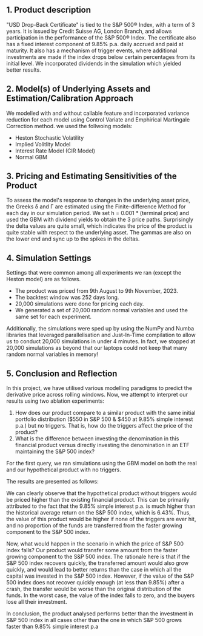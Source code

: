 ## 1. Product description

"USD Drop-Back Certificate" is tied to the S&P 500® Index, with a term of 3 years. It is issued by Credit Suisse AG,
London Branch, and allows participation in the performance of the S&P 500® Index. The certificate also has a fixed
interest component of 9.85% p.a. daily accrued and paid at maturity. It also has a mechanism of trigger events, where
additional investments are made if the index drops below certain percentages from its initial level. We incorporated dividends in the simulation which yielded better results.

## 2. Model(s) of Underlying Assets and Estimation/Calibration Approach

We modelled with and without callable feature and incorporated variance reduction for each model using Control Variate and Emphirical Martingale Correction method.
we used the follwoing models:

- Heston Stochastic Volatility
- Implied Volitlity Model
- Interest Rate Model (CIR Model)
- Normal GBM

## 3. Pricing and Estimating Sensitivities of the Product
To assess the model's response to changes in the underlying asset price, the Greeks δ and Γ are estimated using the
Finite-difference Method for each day in our simulation period. We set h = 0.001 * (terminal price) and used the GBM with
dividend yields to obtain the 3 price paths. Surprisingly the delta values are quite small, which indicates the price of the product is quite stable with respect to the underlying asset. The gammas are also on the lower end and sync up to the spikes in the deltas.

## 4.  Simulation Settings
Settings that were common among all experiments we ran (except the Heston model) are as follows.
- The product was priced from 9th August to 9th November, 2023.
- The backtest window was 252 days long.
- 20,000 simulations were done for pricing each day.
- We generated a set of 20,000 random normal variables and used the same set for each experiment.

Additionally, the simulations were sped up by using the NumPy and Numba libraries that leveraged parallelisation and
Just-In-Time compilation to allow us to conduct 20,000 simulations in under 4 minutes. In fact, we stopped at 20,000
simulations as beyond that our laptops could not keep that many random normal variables in memory!

## 5. Conclusion and Reflection

In this project, we have utilised various modelling paradigms to predict the derivative price across rolling windows. Now,
we attempt to interpret our results using two ablation experiments:
1. How does our product compare to a similar product with the same initial portfolio distribution ($550 in S&P 500 &
$450 at 9.85% simple interest p.a.) but no triggers. That is, how do the triggers affect the price of the product?
2. What is the difference between investing the denomination in this financial product versus directly investing the
denomination in an ETF maintaining the S&P 500 index?

For the first query, we ran simulations using the GBM model on both the real and our hypothetical product with no triggers.

The results are presented as follows:

We can clearly observe that the hypothetical product without triggers would be priced higher than the existing financial product. This can be primarily attributed to the fact that the 9.85% simple interest p.a. is much higher than the historical average return on the S&P 500 index, which is 6.43%. Thus, the value of this product would be higher if
none of the triggers are ever hit, and no proportion of the funds are transferred from the faster growing component to the
S&P 500 index.

Now, what would happen in the scenario in which the price of S&P 500 index falls? Our product would transfer some
amount from the faster growing component to the S&P 500 index. The rationale here is that if the S&P 500 index recovers
quickly, the transferred amount would also grow quickly, and would lead to better returns than the case in which all the
capital was invested in the S&P 500 index. However, if the value of the S&P 500 index does not recover quickly enough
(at less than 9.85%) after a crash, the transfer would be worse than the original distribution of the funds. In the worst case, the value of the index falls to zero, and the buyers lose all their investment.

In conclusion, the product analysed performs better than the investment in S&P 500 index in all cases other than the one
in which S&P 500 grows faster than 9.85% simple interest p.a